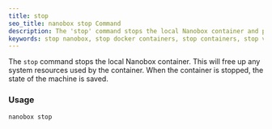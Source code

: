 ```yaml
---
title: stop
seo_title: nanobox stop Command
description: The 'stop' command stops the local Nanobox container and preserves its state.
keywords: stop nanobox, stop docker containers, stop containers, stop virtual machine, stop VM
---
```


The `stop` command stops the local Nanobox container. This will free up any system resources used by the container. When the container is stopped, the state of the machine is saved.

### Usage
```bash
nanobox stop
```
